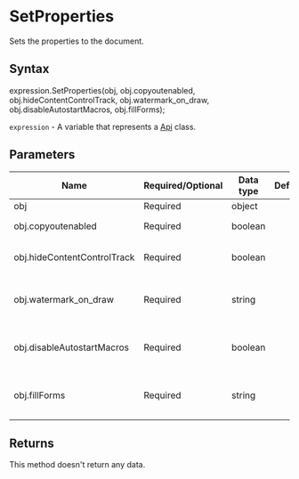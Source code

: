 # SetProperties

Sets the properties to the document.

## Syntax

expression.SetProperties(obj, obj.copyoutenabled, obj.hideContentControlTrack, obj.watermark_on_draw, obj.disableAutostartMacros, obj.fillForms);

`expression` - A variable that represents a [Api](../Api.md) class.

## Parameters

| **Name** | **Required/Optional** | **Data type** | **Default** | **Description** |
| ------------- | ------------- | ------------- | ------------- | ------------- |
| obj | Required | object |  | The document properties. |
| obj.copyoutenabled | Required | boolean |  | Disables copying from the editor if it is set to **false**. |
| obj.hideContentControlTrack | Required | boolean |  | Disables tracking the content control if it is set to **true**. |
| obj.watermark_on_draw | Required | string |  | A string value for &#123;@link global#watermark_on_draw watermark properties&#125; in JSON format. |
| obj.disableAutostartMacros | Required | boolean |  | Sets a flag that specifies that macros are started automatically when the editor opens. |
| obj.fillForms | Required | string |  | Sets rules in JSON format for filling document &#123;@link global#fillForms forms&#125; by tags. |

## Returns

This method doesn't return any data.